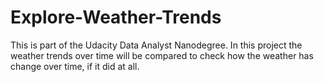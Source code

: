 # Explore-Weather-Trends
This is part of the Udacity Data Analyst Nanodegree. In this project the weather trends over time will be compared to check how the weather has change over time, if it did at all.
